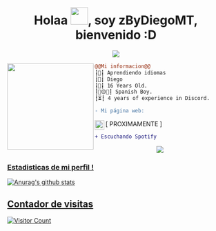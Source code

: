 <h1 align="center">Holaa <img src="https://user-images.githubusercontent.com/66147422/150655515-88af3f9e-18a7-46f6-b8de-0d2f3c4caa35.gif" width="40px" />, soy zByDiegoMT, bienvenido :D</h1>

<p align="center">
  <img src="https://readme-typing-svg.herokuapp.com/?center=true&vCenter=true&color=cb204c&width=500&lines=Bienvenido" />
</p>


<img align="left" height="200" src="https://www.imore.com/sites/imore.com/files/styles/xlarge/public/field/image/2017/12/coding-cat-01.gif?itok=cU-4PGna"/>

```diff
@@Mi informacion@@
┋🚀┋ Aprendiendo idiomas
┋👤┋ Diego
┋🌌┋ 16 Years Old.
┋🔴🟡🔴┋ Spanish Boy.
┋⏳┋ 4 years of experience in Discord.

```

<div>
  <div>
  
```diff
- Mi página web:
```

[<img align="left" alt="PaginaWeb" width="22px" src="https://cdn.discordapp.com/attachments/961676618496090192/961678865019858944/unknown.png" /> PROXIMAMENTE ]
<br />

```diff
+ Escuchando Spotify
```
<p align="center">
  <a href="https://open.spotify.com/user/31urux6tuxn5jkf3bonrhiad7lai">
    <img src="https://spotify-github-profile.vercel.app/api/view?uid=31urux6tuxn5jkf3bonrhiad7lai&cover_image=true&theme=default&bar_color=b9f0b7)](https://github.com/kittinan/spotify-github-profile">


### Estadisticas de mi perfil !
![Anurag's github stats](https://github-readme-stats.vercel.app/api?username=zByDiegoMT&count_private=true&show_icons=true?theme=buefy)


## Contador de visitas
![Visitor Count](https://profile-counter.glitch.me/zByDiegoMT/count.svg)

<br />
